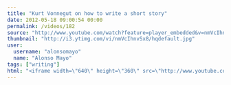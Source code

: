 ```yaml
---
title: "Kurt Vonnegut on how to write a short story"
date: 2012-05-18 09:00:54 00:00
permalink: /videos/182
source: "http://www.youtube.com/watch?feature=player_embedded&v=nmVcIhnvSx8"
thumbnail: "http://i3.ytimg.com/vi/nmVcIhnvSx8/hqdefault.jpg"
user:
  username: "alonsomayo"
  name: "Alonso Mayo"
tags: ["writing"]
html: "<iframe width=\"640\" height=\"360\" src=\"http://www.youtube.com/embed/nmVcIhnvSx8?wmode=transparent&fs=1&feature=oembed\" frameborder=\"0\" allowfullscreen></iframe>"
---
```



